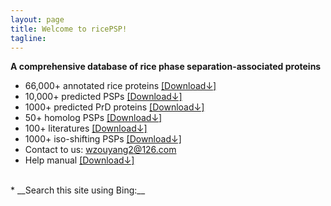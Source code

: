 ```yaml
---
layout: page
title: Welcome to ricePSP!
tagline: 
---
```


<head>
<meta name="referrer" content="origin">
<meta name="360-site-verification" content="a001bbd21eece523e61ae2e25da2ac1f" />
</head>

__A comprehensive database of rice phase separation-associated proteins__

* 66,000+ annotated rice proteins [[Download↓]](https://ricepsp.github.io/allProteins.table.txt)  
* 10,000+ predicted PSPs [[Download↓]](https://ricepsp.github.io/famInfo.table.txt) 
* 1000+ predicted PrD proteins [[Download↓]](https://ricepsp.github.io/PrD_pro.txt)
* 50+ homolog PSPs [[Download↓]](https://ricepsp.github.io/geneKeyword.table.txt)  
* 100+ literatures [[Download↓]](https://ricepsp.github.io/reference.table.txt)  
* 1000+ iso-shifting PSPs [[Download↓]](https://ricepsp.github.io/net.pdf)  
* Contact to us:  wzouyang2@126.com
* Help manual [[Download↓]](https://ricepsp.github.io/help.pdf)  


<br>
* __Search this site using Bing:__
<div id="customSearch">
<script type="text/javascript" 
    id="bcs_js_snippet"
    src="https://ui.customsearch.ai/api/ux/rendering-js?customConfig=0f6eb78d-01ff-4f89-853a-b0cb64bcfa27&market=zh-CN&version=latest&q=">
</script>
</div>
  
<br>

<script type="text/javascript" src="//rf.revolvermaps.com/0/0/7.js?i=5caqzzljnb7&amp;m=0&amp;c=ff0000&amp;cr1=ffffff&amp;sx=0" async="async"></script>
